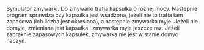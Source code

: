 Symulator zmywarki. Do zmywarki trafia kapsułka o różnej mocy. Nastepnie program sprawdza czy kapsułka jest wsadzona, jeżeli nie to trafia tam zapasowa (ich liczba jest określona),
a następnie zmywarka myje. Jeżeli nie domyje, zmieniana jest kapsułka i zmywarka myje jeszcze raz. Jeżeli zabraknie zapasowych kapsułek, zmywarka nie jest w stanie domyć naczyń.
